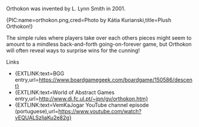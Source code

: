 Orthokon was invented by L. Lynn Smith in 2001.

{PIC:name=orthokon.png,cred=Photo by Kátia Kurianski,title=Plush Orthokon!}

The simple rules where players take over each others pieces might seem to amount to a mindless back-and-forth going-on-forever game, but Orthokon will often reveal ways to surprise wins for the cunning!

Links

- {EXTLINK:text=BGG entry,url=https://www.boardgamegeek.com/boardgame/150586/descent}
- {EXTLINK:text=World of Abstract Games entry,url=http://www.di.fc.ul.pt/~jpn/gv/orthokon.htm}
- {EXTLINK:text=VemKaJogar YouTube channel episode (portuguese),url=https://www.youtube.com/watch?vEQUALSzljaKu2e82g}
